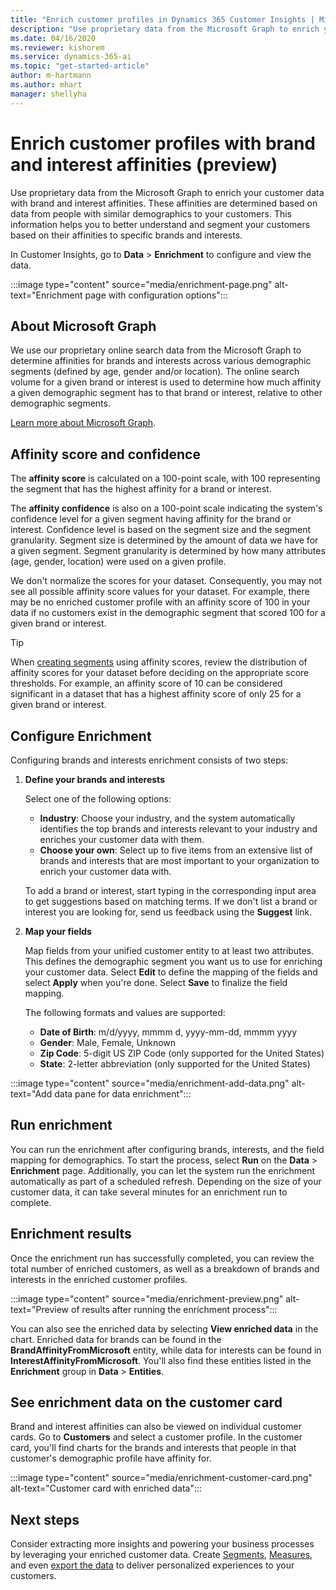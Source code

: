 ```yaml
---
title: "Enrich customer profiles in Dynamics 365 Customer Insights | Microsoft Docs"
description: "Use proprietary data from the Microsoft Graph to enrich your customer data with brand and interest affinities in Dynamics 365 Customer Insights."
ms.date: 04/16/2020
ms.reviewer: kishorem
ms.service: dynamics-365-ai
ms.topic: "get-started-article"
author: m-hartmann
ms.author: mhart
manager: shellyha
---
```


# Enrich customer profiles with brand and interest affinities (preview)

Use proprietary data from the Microsoft Graph to enrich your customer data with brand and interest affinities. These affinities are determined based on data from people with similar demographics to your customers. This information helps you to better understand and segment your customers based on their affinities to specific brands and interests.

In Customer Insights, go to **Data** > **Enrichment** to configure and view the data.

:::image type="content" source="media/enrichment-page.png" alt-text="Enrichment page with configuration options":::

## About Microsoft Graph

We use our proprietary online search data from the Microsoft Graph to determine affinities for brands and interests across various demographic segments (defined by age, gender and/or location). The online search volume for a given brand or interest is used to determine how much affinity a given demographic segment has to that brand or interest, relative to other demographic segments.

[Learn more about Microsoft Graph](https://docs.microsoft.com/graph/overview).

## Affinity score and confidence

The **affinity score** is calculated on a 100-point scale, with 100 representing the segment that has the highest affinity for a brand or interest.

The **affinity confidence** is also on a 100-point scale indicating the system's confidence level for a given segment having affinity for the brand or interest. Confidence level is based on the segment size and the segment granularity. Segment size is determined by the amount of data we have for a given segment. Segment granularity is determined by how many attributes (age, gender, location) were used on a given profile.

We don't normalize the scores for your dataset. Consequently, you may not see all possible affinity score values for your dataset. For example, there may be no enriched customer profile with an affinity score of 100 in your data if no customers exist in the demographic segment that scored 100 for a given brand or interest.

> [!TIP]
> When [creating segments](pm-segments.md) using affinity scores, review the distribution of affinity scores for your dataset before deciding on the appropriate score thresholds. For example, an affinity score of 10 can be considered significant in a dataset that has a highest affinity score of only 25 for a given brand or interest.

## Configure Enrichment

Configuring brands and interests enrichment consists of two steps:

1. **Define your brands and interests**

   Select one of the following options:
   - **Industry**: Choose your industry, and the system automatically identifies the top brands and interests relevant to your industry and enriches your customer data with them.
   - **Choose your own**: Select up to five items from an extensive list of brands and interests that are most important to your organization to enrich your customer data with.

   To add a brand or interest, start typing in the corresponding input area to get suggestions based on matching terms. If we don't list a brand or interest you are looking for, send us feedback using the **Suggest** link.

2. **Map your fields**

   Map fields from your unified customer entity to at least two attributes. This defines the demographic segment you want us to use for enriching your customer data. Select **Edit** to define the mapping of the fields and select **Apply** when you're done. Select **Save** to finalize the field mapping.

   The following formats and values are supported:
   - **Date of Birth**: m/d/yyyy, mmmm d, yyyy-mm-dd, mmmm yyyy
   - **Gender**: Male, Female, Unknown
   - **Zip Code**: 5-digit US ZIP Code (only supported for the United States)
   - **State**: 2-letter abbreviation (only supported for the United States)

:::image type="content" source="media/enrichment-add-data.png" alt-text="Add data pane for data enrichment":::

## Run enrichment

You can run the enrichment after configuring brands, interests, and the field mapping for demographics. To start the process, select **Run** on the **Data** > **Enrichment** page. Additionally, you can let the system run the enrichment automatically as part of a scheduled refresh.
Depending on the size of your customer data, it can take several minutes for an enrichment run to complete.

## Enrichment results

Once the enrichment run has successfully completed, you can review the total number of enriched customers, as well as a breakdown of brands and interests in the enriched customer profiles.

:::image type="content" source="media/enrichment-preview.png" alt-text="Preview of results after running the enrichment process":::

You can also see the enriched data by selecting **View enriched data** in the chart. Enriched data for brands can be found in the **BrandAffinityFromMicrosoft** entity, while data for interests can be found in **InterestAffinityFromMicrosoft**. You'll also find these entities listed in the **Enrichment** group in **Data** > **Entities**.

## See enrichment data on the customer card

Brand and interest affinities can also be viewed on individual customer cards. Go to **Customers** and select a customer profile. In the customer card, you'll find charts for the brands and interests that people in that customer's demographic profile have affinity for.

:::image type="content" source="media/enrichment-customer-card.png" alt-text="Customer card with enriched data":::

## Next steps

Consider extracting more insights and powering your business processes by leveraging your enriched customer data. Create [Segments](pm-segments.md), [Measures](pm-measures.md), and even [export the data](export-destinations.md) to deliver personalized experiences to your customers.
